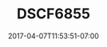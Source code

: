 ---
title: DSCF6855
date: 2017-04-07T11:53:51-07:00
draft: false
location: Miami Beach, FL
img_url: https://d17enza3bfujl8.cloudfront.net/DSCF6855.jpg
original_fn: ""
tags:
- Miami Beach, FL
- sunsets

---